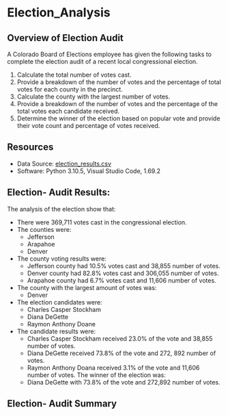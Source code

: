 # Election_Analysis

## Overview of Election Audit
A Colorado Board of Elections employee has given the following tasks to complete the election audit of a recent local congressional election.

1. Calculate the total number of votes cast. 
2. Provide a breakdown of the number of votes and the percentage of total votes for each county in the precinct.
3. Calculate the county with the largest number of votes.
4. Provide a breakdown of the number of votes and the percentage of the total votes each candidate received. 
5. Determine the winner of the election based on popular vote and provide their vote count and percentage of votes received.

## Resources
- Data Source: [election_results.csv](resources/election_results.csv)
- Software: Python 3.10.5, Visual Studio Code, 1.69.2

## Election- Audit Results:
The analysis of the election show that: 
- There were 369,711 votes cast in the congressional election. 
- The counties were:
    - Jefferson
    - Arapahoe 
    - Denver
- The county voting results were:
  - Jefferson county had 10.5% votes cast and 38,855 number of votes.
  - Denver county had 82.8% votes cast and 306,055 number of votes.
  - Arapahoe county had 6.7% votes cast and 11,606 number of votes.
- The county with the largest amount of votes was:
  - Denver
- The election candidates were:
  - Charles Casper Stockham
  - Diana DeGette
  - Raymon Anthony Doane
- The candidate results were:
  - Charles Casper Stockham received 23.0% of the vote and 38,855 number of votes.
  - Diana DeGette received 73.8% of the vote and 272, 892 number of votes.
  - Raymon Anthony Doana received 3.1% of the vote and 11,606 number of votes.
The winner of the election was:
  - Diana DeGette with 73.8% of the vote and 272,892 number of votes. 

## Election- Audit Summary
